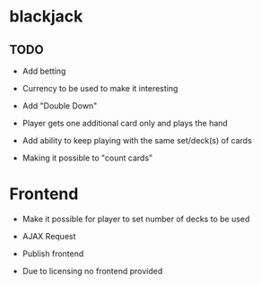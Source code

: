 # blackjack

## TODO
* Add betting
- Currency to be used to make it interesting
* Add "Double Down"
- Player gets one additional card only and plays the hand
* Add ability to keep playing with the same set/deck(s) of cards
- Making it possible to "count cards"
# Frontend
* Make it possible for player to set number of decks to be used
- AJAX Request
* Publish frontend
- Due to licensing no frontend provided
